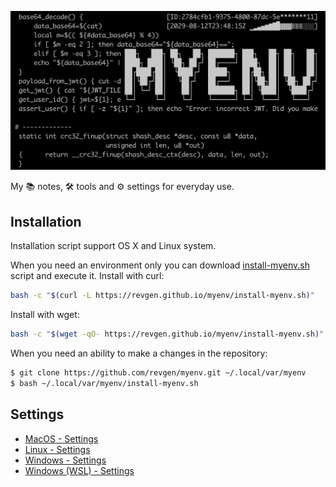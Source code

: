 ![myenv preview](./docs/myenv-preview-01.png)

My 📚 notes, 🛠 tools and ⚙️ settings for everyday use.


## Installation

Installation script support OS X and Linux system.

When you need an environment only you can download 
[install-myenv.sh](https://revgen.github.io/myenv/install-myenv.sh) script and execute it.
Install with curl:
```bash
bash -c "$(curl -L https://revgen.github.io/myenv/install-myenv.sh)"
```
Install with wget:
```bash
bash -c "$(wget -qO- https://revgen.github.io/myenv/install-myenv.sh)"
```

When you need an ability to make a changes in the repository:
```bash
$ git clone https://github.com/revgen/myenv.git ~/.local/var/myenv
$ bash ~/.local/var/myenv/install-myenv.sh
```

## Settings

* [MacOS - Settings](https://github.com/revgen/myenv/tree/master/setup/macos)
* [Linux - Settings](https://github.com/revgen/myenv/tree/master/setup/linux)
* [Windows - Settings](https://github.com/revgen/myenv/tree/master/setup/windows)
* [Windows (WSL) - Settings](https://github.com/revgen/myenv/tree/master/setup/wsl)

